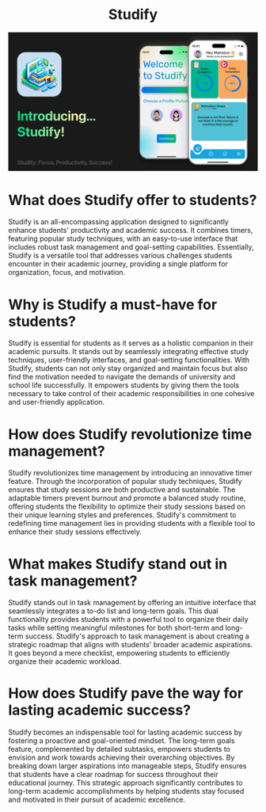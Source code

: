 <div align="center">
  <h1>Studify</h1>
</div>

<p align="center">
  <img src="ReadmeAssets/Studify_banner.png" alt="Studify Banner">
</p>
<div align="left">
  <h1>What does Studify offer to students?</h1>
  <p align="left">
    Studify is an all-encompassing application designed to significantly enhance students' productivity and academic success. It combines timers, featuring popular study techniques, with an easy-to-use interface that includes robust task management and goal-setting capabilities. Essentially, Studify is a versatile tool that addresses various challenges students encounter in their academic journey, providing a single platform for organization, focus, and motivation.
</p>
</div>

<div align="left">
  <h1>Why is Studify a must-have for students?</h1>
  <p align="left">
    Studify is essential for students as it serves as a holistic companion in their academic pursuits. It stands out by seamlessly integrating effective study techniques, user-friendly interfaces, and goal-setting functionalities. With Studify, students can not only stay organized and maintain focus but also find the motivation needed to navigate the demands of university and school life successfully. It empowers students by giving them the tools necessary to take control of their academic responsibilities in one cohesive and user-friendly application.
</p>
</div>

<div align="left">
  <h1>How does Studify revolutionize time management?</h1>
  <p align="left">
    Studify revolutionizes time management by introducing an innovative timer feature. Through the incorporation of popular study techniques, Studify ensures that study sessions are both productive and sustainable. The adaptable timers prevent burnout and promote a balanced study routine, offering students the flexibility to optimize their study sessions based on their unique learning styles and preferences. Studify's commitment to redefining time management lies in providing students with a flexible tool to enhance their study sessions effectively.
</p>
</div>

<div align="left">
  <h1>What makes Studify stand out in task management?</h1>
  <p align="left">
    Studify stands out in task management by offering an intuitive interface that seamlessly integrates a to-do list and long-term goals. This dual functionality provides students with a powerful tool to organize their daily tasks while setting meaningful milestones for both short-term and long-term success. Studify's approach to task management is about creating a strategic roadmap that aligns with students' broader academic aspirations. It goes beyond a mere checklist, empowering students to efficiently organize their academic workload.
</p>
</div>

<div align="left">
  <h1>How does Studify pave the way for lasting academic success?</h1>
  <p align="left">
    Studify becomes an indispensable tool for lasting academic success by fostering a proactive and goal-oriented mindset. The long-term goals feature, complemented by detailed subtasks, empowers students to envision and work towards achieving their overarching objectives. By breaking down larger aspirations into manageable steps, Studify ensures that students have a clear roadmap for success throughout their educational journey. This strategic approach significantly contributes to long-term academic accomplishments by helping students stay focused and motivated in their pursuit of academic excellence.
</p>
</div>
